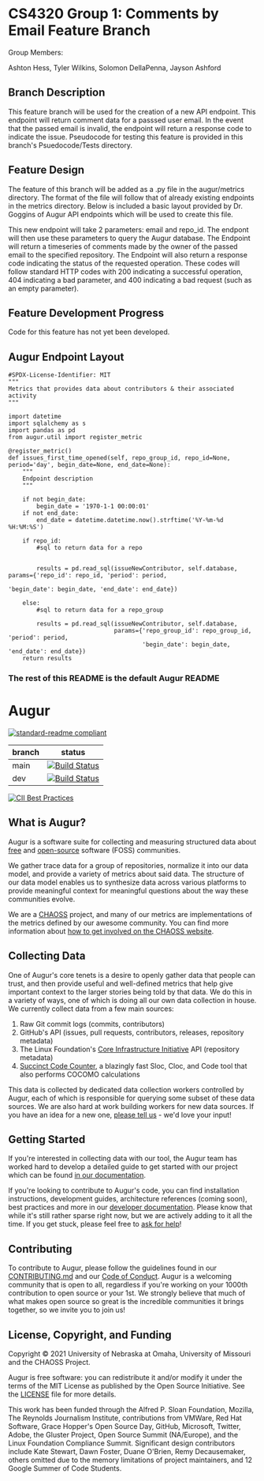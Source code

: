 # CS4320 Group 1: Comments by Email Feature Branch

Group Members:

Ashton Hess, Tyler Wilkins, Solomon DellaPenna, Jayson Ashford

## Branch Description

This feature branch will be used for the creation of a new API endpoint. This endpoint will return comment data for a passsed user email. In the event that the passed email is invalid, the endpoint will return a response code to indicate the issue. Pseudocode for testing this feature is provided in this branch's Psuedocode/Tests directory. 

## Feature Design

The feature of this branch will be added as a .py file in the augur/metrics directory. The format of the file will follow that of already existing endpoints in the metrics directory. Below is included a basic layout provided by Dr. Goggins of Augur API endpoints which will be used to create this file. 

This new endpoint will take 2 parameters: email and repo_id. The endpont will then use these parameters to query the Augur database. The Endpoint will return a timeseries of comments made by the owner of the passed email to the specified repository. The Endpoint will also return a response code indicating the status of the requested operation. These codes will follow standard HTTP codes with 200 indicating a successful operation, 404 indicating a bad parameter, and 400 indicating a bad request (such as an empty parameter).

## Feature Development Progress

Code for this feature has not yet been developed.

## Augur Endpoint Layout

````
#SPDX-License-Identifier: MIT
"""
Metrics that provides data about contributors & their associated activity
"""

import datetime
import sqlalchemy as s
import pandas as pd
from augur.util import register_metric

@register_metric()
def issues_first_time_opened(self, repo_group_id, repo_id=None, period='day', begin_date=None, end_date=None):
    """
    Endpoint description
    """

    if not begin_date:
        begin_date = '1970-1-1 00:00:01'
    if not end_date:
        end_date = datetime.datetime.now().strftime('%Y-%m-%d %H:%M:%S')

    if repo_id:
        #sql to return data for a repo

        
        results = pd.read_sql(issueNewContributor, self.database, params={'repo_id': repo_id, 'period': period,
                                                                    'begin_date': begin_date, 'end_date': end_date})

    else:
        #sql to return data for a repo_group

        results = pd.read_sql(issueNewContributor, self.database,
                              params={'repo_group_id': repo_group_id, 'period': period,
                                      'begin_date': begin_date, 'end_date': end_date})
    return results
````

### The rest of this README is the default Augur README

# Augur

[![standard-readme compliant](https://img.shields.io/badge/standard--readme-OK-green.svg?style=flat-square)](https://github.com/RichardLitt/standard-readme)


branch | status
   --- | ---
  main | [![Build Status](https://travis-ci.com/chaoss/augur.svg?branch=main)](https://travis-ci.com/chaoss/augur)
   dev | [![Build Status](https://travis-ci.com/chaoss/augur.svg?branch=dev)](https://travis-ci.com/chaoss/augur)


[![CII Best Practices](https://bestpractices.coreinfrastructure.org/projects/2788/badge)](https://bestpractices.coreinfrastructure.org/projects/2788)

## What is Augur?

Augur is a software suite for collecting and measuring structured data
about [free](https://www.fsf.org/about/) and [open-source](https://opensource.org/docs/osd) software (FOSS) communities.

We gather trace data for a group of repositories, normalize
it into our data model, and provide a variety of metrics about said
data. The structure of our data model enables us to synthesize data
across various platforms to provide meaningful context for meaningful
questions about the way these communities evolve.

We are a [CHAOSS](https://chaoss.community) project, and many of our
metrics are implementations of the metrics defined by our awesome community. You
can find more information about [how to get involved on the CHAOSS website](https://chaoss.community/participate/).

## Collecting Data

One of Augur's core tenets is a desire to openly gather data that people can trust, and then provide useful and well-defined metrics that help give important context to the larger stories being told by that data. We do this in a variety of ways, one of which is doing all our own data collection in house. We currently collect data from a few main sources:

1. Raw Git commit logs (commits, contributors)
2. GitHub's API (issues, pull requests, contributors, releases, repository metadata)
3. The Linux Foundation's [Core Infrastructure Initiative](https://www.coreinfrastructure.org/) API (repository metadata)
4. [Succinct Code Counter](https://github.com/boyter/scc), a blazingly fast Sloc, Cloc, and Code tool that also performs COCOMO calculations

This data is collected by dedicated data collection workers controlled by Augur, each of which is responsible for querying some subset of these data sources. We are also hard at work building workers for new data sources. If you have an idea for a new one, [please tell us](https://github.com/chaoss/augur/issues/new?template=feature_request.md) - we'd love your input!


## Getting Started

If you're interested in collecting data with our tool, the Augur team has worked hard to develop a detailed guide to get started with our project which can be found [in our documentation](https://oss-augur.readthedocs.io/en/main/getting-started/toc.html).

If you're looking to contribute to Augur's code, you can find installation instructions, development guides, architecture references (coming soon), best practices and more in our [developer documentation](https://oss-augur.readthedocs.io/en/main/development-guide/toc.html). Please know that while it's still rather sparse right now,
but we are actively adding to it all the time. If you get stuck, please feel free to [ask for help](https://github.com/chaoss/augur/issues/new)!

## Contributing

To contribute to Augur, please follow the guidelines found in our [CONTRIBUTING.md](CONTRIBUTING.md) and our [Code of Conduct](CODE_OF_CONDUCT.md). Augur is a welcoming community that is open to all, regardless if you're working on your 1000th contribution to open source or your 1st. We strongly believe that much of what makes open source so great is the incredible communities it brings together, so we invite you to join us!

## License, Copyright, and Funding

Copyright © 2021 University of Nebraska at Omaha, University of Missouri and the CHAOSS Project.

Augur is free software: you can redistribute it and/or modify it under the terms of the MIT License as published by the Open Source Initiative. See the [LICENSE](LICENSE) file for more details.

This work has been funded through the Alfred P. Sloan Foundation, Mozilla, The Reynolds Journalism Institute, contributions from VMWare, Red Hat Software, Grace Hopper's Open Source Day, GitHub, Microsoft, Twitter, Adobe, the Gluster Project, Open Source Summit (NA/Europe), and the Linux Foundation Compliance Summit. Significant design contributors include Kate Stewart, Dawn Foster, Duane O'Brien, Remy Decausemaker, others omitted due to the  memory limitations of project maintainers, and 12 Google Summer of Code Students.
